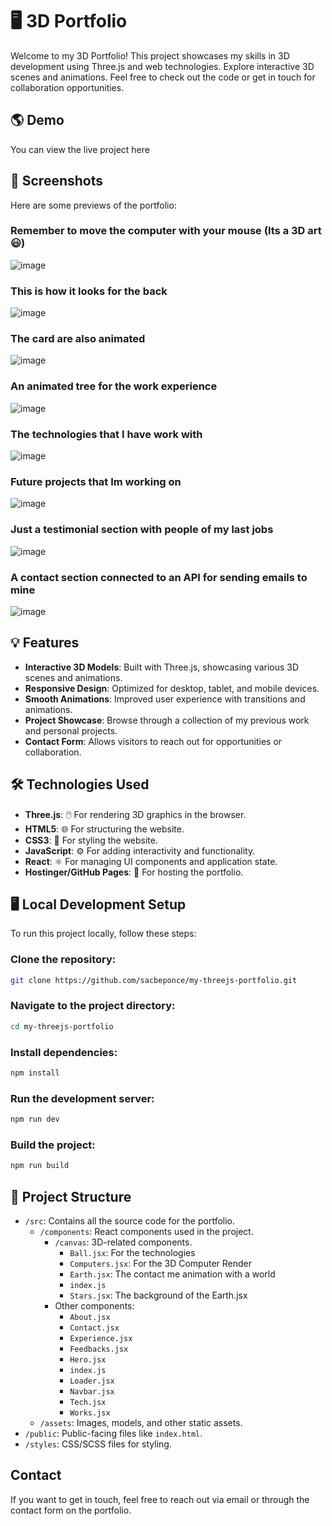 # 🖥️ 3D Portfolio

Welcome to my 3D Portfolio! This project showcases my skills in 3D development using Three.js and web technologies. Explore interactive 3D scenes and animations. Feel free to check out the code or get in touch for collaboration opportunities.

## 🌎 Demo
You can view the live project here

## 📸 Screenshots
Here are some previews of the portfolio:

### Remember to move the computer with your mouse (Its a 3D art 😃)

![image](https://github.com/user-attachments/assets/44a5b3d5-72b8-4cab-87a4-d965b448adfc)

### This is how it looks for the back
![image](https://github.com/user-attachments/assets/a63c09d6-72ba-4722-9ae7-ba95766c74a2)

### The card are also animated
![image](https://github.com/user-attachments/assets/a5b64130-ee9a-4386-8882-7008e521cbca)

### An animated tree for the work experience
![image](https://github.com/user-attachments/assets/bd6e8dc9-0ea4-4939-9648-ab6ecfb3eb94)

### The technologies that I have work with
![image](https://github.com/user-attachments/assets/f4aef63a-6975-4b47-87d7-e909d67f6a5c)

### Future projects that Im working on
![image](https://github.com/user-attachments/assets/69674e2f-789b-47d4-9862-6cd6009d324a)

### Just a testimonial section with people of my last jobs
![image](https://github.com/user-attachments/assets/4c217605-b17a-491f-ad76-5195e809e567)

### A contact section connected to an API for sending emails to mine
![image](https://github.com/user-attachments/assets/974e711a-9cb0-4d07-a1ed-b98d655bf005)



## 💡 Features
- **Interactive 3D Models**: Built with Three.js, showcasing various 3D scenes and animations.
- **Responsive Design**: Optimized for desktop, tablet, and mobile devices.
- **Smooth Animations**: Improved user experience with transitions and animations.
- **Project Showcase**: Browse through a collection of my previous work and personal projects.
- **Contact Form**: Allows visitors to reach out for opportunities or collaboration.

## 🛠️ Technologies Used
- **Three.js**: 🖱️ For rendering 3D graphics in the browser.
- **HTML5**: 🌐 For structuring the website.
- **CSS3**: 🎨 For styling the website.
- **JavaScript**: ⚙️ For adding interactivity and functionality.
- **React**: ⚛️ For managing UI components and application state.
- **Hostinger/GitHub Pages**: 🚀 For hosting the portfolio.

## 🖥️ Local Development Setup
To run this project locally, follow these steps:

### Clone the repository:
```bash
git clone https://github.com/sacbeponce/my-threejs-portfolio.git
```

### Navigate to the project directory:
```bash
cd my-threejs-portfolio
```

### Install dependencies:
```bash
npm install
```

### Run the development server:
```bash
npm run dev
```

### Build the project:
```bash
npm run build
```

## 📁 Project Structure

- `/src`: Contains all the source code for the portfolio.
  - `/components`: React components used in the project.
    - `/canvas`: 3D-related components.
      - `Ball.jsx`: For the technologies
      - `Computers.jsx`: For the 3D Computer Render
      - `Earth.jsx`: The contact me animation with a world
      - `index.js`
      - `Stars.jsx`: The background of the Earth.jsx
    - Other components:
      - `About.jsx`
      - `Contact.jsx`
      - `Experience.jsx`
      - `Feedbacks.jsx`
      - `Hero.jsx`
      - `index.js`
      - `Loader.jsx`
      - `Navbar.jsx`
      - `Tech.jsx`
      - `Works.jsx`
  - `/assets`: Images, models, and other static assets.
- `/public`: Public-facing files like `index.html`.
- `/styles`: CSS/SCSS files for styling.



## Contact
If you want to get in touch, feel free to reach out via email or through the contact form on the portfolio.
